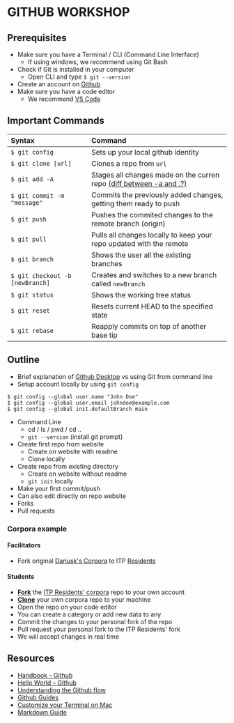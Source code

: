 # GITHUB WORKSHOP

## Prerequisites

* Make sure you have a Terminal / CLI (Command Line Interface)
  * If using windows, we recommend using Git Bash
* Check if Git is installed in your computer
  * Open CLI and type `$ git --version`
* Create an account on [Github](github.com)
* Make sure you have a code editor
  * We recommend [VS Code](https://code.visualstudio.com/)

## Important Commands
|Syntax|Command|
|:-|:-|
| `$ git config`|Sets up your local github identity|
| `$ git clone [url]`|Clones a repo from `url`|
| `$ git add -A`|Stages all changes made on the curren repo [(diff between -a and .?)](https://gist.github.com/dsernst/ee240ae8cac2c98e7d5d)|
| `$ git commit -m "message"`|Commits the previously added changes, getting them ready to push|
| `$ git push`|Pushes the commited changes to the remote branch (origin)|
| `$ git pull`|Pulls all changes locally to keep your repo updated with the remote|
| `$ git branch`|Shows the user all the existing branches |
| `$ git checkout -b [newBranch] `|Creates and switches to a new branch called `newBranch` |
| `$ git status`|Shows the working tree status|
| `$ git reset`|Resets current HEAD to the specified state|
| `$ git rebase`|Reapply commits on top of another base tip|

## Outline

* Brief explanation of [Github Desktop](https://desktop.github.com/) vs using Git from command line
* Setup account locally by using `git config`
```batch
$ git config --global user.name "John Doe"
$ git config --global user.email johndoe@example.com
$ git config --global init.defaultBranch main
```
* Command Line
  * cd / ls / pwd / cd ..
  * `git --version` (install git prompt)
* Create first repo from website
  * Create on website with readme
  * Clone locally
* Create repo from existing directory
  * Create on website without readme
  * `git init` locally
* Make your first commit/push
* Can also edit directly on repo website
* Forks
* Pull requests

### Corpora example

#### Facilitators

* Fork original [Dariusk's Corpora](https://github.com/dariusk/corpora) to ITP [Residents](https://github.com/itpresidents)

#### Students

* [**Fork**](https://guides.github.com/activities/forking/) the [ITP Residents' corpora](https://github.com/itpresidents/corpora) repo to your own account
* [**Clone**](https://docs.github.com/en/free-pro-team@latest/github/creating-cloning-and-archiving-repositories/cloning-a-repository) your own corpora repo to your machine
* Open the repo on your code editor
* You can create a category or add new data to any
* Commit the changes to your personal fork of the repo
* Pull request your personal fork to the ITP Residents' fork
* We will accept changes in real time

## Resources

* [Handbook - Github](https://guides.github.com/introduction/git-handbook/)
* [Hello World – Github](https://guides.github.com/activities/hello-world/)
* [Understanding the Github flow](https://guides.github.com/introduction/flow/)
* [Github Guides](https://guides.github.com/)
* [Customize your Terminal on Mac](https://medium.com/ayuth/iterm2-zsh-oh-my-zsh-the-most-power-full-of-terminal-on-macos-bdb2823fb04c)
* [Markdown Guide](https://www.markdownguide.org/basic-syntax)
